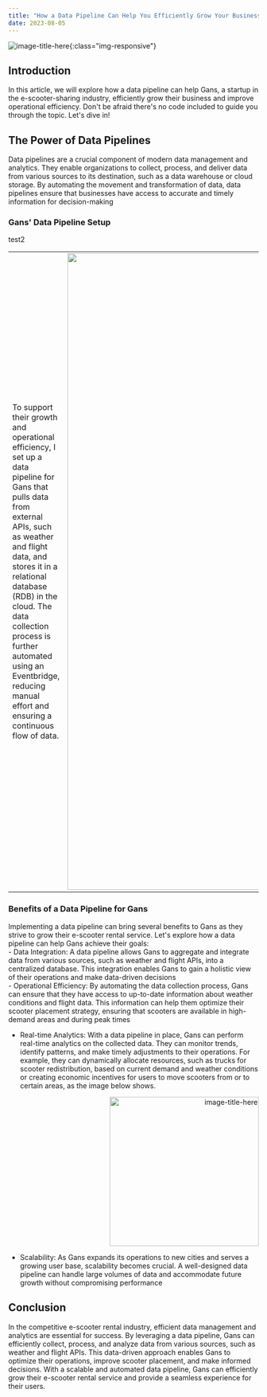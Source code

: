 ```yaml
---
title: "How a Data Pipeline Can Help You Efficiently Grow Your Business"
date: 2023-08-05
---
```

![image-title-here](https://learn.wbscodingschool.com/wp-content/uploads/2021/06/Screenshot-2021-06-21-at-11.49.21-1024x511.png){:class="img-responsive"}

<h2>Introduction</h2>
<b1>In this article, we will explore how a data pipeline can help Gans, a startup in the e-scooter-sharing industry, efficiently grow their business and improve operational efficiency.
Don't be afraid there's no code included to guide you through the topic. Let's dive in!</b1>

<h2>The Power of Data Pipelines</h2>
<b2>Data pipelines are a crucial component of modern data management and analytics. They enable organizations to collect, process, and deliver data from various sources to its destination, such as a data warehouse or cloud storage. By automating the movement and transformation of data, data pipelines ensure that businesses have access to accurate and timely information for decision-making</b2>

<h3>Gans' Data Pipeline Setup</h3>

<b3> 
test2
<table>
  <tr>
    <td style="text-align: left;">
      To support their growth and operational efficiency, I set up a data pipeline for Gans that pulls data from external APIs, such as weather and flight data, and stores it in a relational database (RDB) in the cloud. The data collection process is further automated using an Eventbridge, reducing manual effort and ensuring a continuous flow of data.
    </td>
    <td style="text-align: right;">
      <img src="https://learn.wbscodingschool.com/wp-content/uploads/2021/06/Screenshot-2021-06-16-at-18.54.18.png" alt="image-title-here" width="1280" class="img-responsive">
    </td>
  </tr>
</table>

</b3>

<h3>Benefits of a Data Pipeline for Gans</h3>
<b4>Implementing a data pipeline can bring several benefits to Gans as they strive to grow their e-scooter rental service. Let's explore how a data pipeline can help Gans achieve their goals:
<div>- Data Integration: A data pipeline allows Gans to aggregate and integrate data from various sources, such as weather and flight APIs, into a centralized database. This integration enables Gans to gain a holistic view of their operations and make data-driven decisions</div>

<div>- Operational Efficiency: By automating the data collection process, Gans can ensure that they have access to up-to-date information about weather conditions and flight data. This information can help them optimize their scooter placement strategy, ensuring that scooters are available in high-demand areas and during peak times</div>
  

  
- Real-time Analytics: With a data pipeline in place, Gans can perform real-time analytics on the collected data. They can monitor trends, identify patterns, and make timely adjustments to their operations. For example, they can dynamically allocate resources, such as trucks for scooter redistribution, based on current demand and weather conditions or creating economic incentives for users to move scooters from or to certain areas, as the image below shows.
  
<div style="text-align: right;">
  <img src="https://learn.wbscodingschool.com/wp-content/uploads/2021/06/IMG_AAA09BC178E4-1-e1624268536991.jpeg" alt="image-title-here" width="300" class="img-responsive">
</div>

- Scalability: As Gans expands its operations to new cities and serves a growing user base, scalability becomes crucial. A well-designed data pipeline can handle large volumes of data and accommodate future growth without compromising performance</b4>

<h2>Conclusion</h2>
<b5>In the competitive e-scooter rental industry, efficient data management and analytics are essential for success. By leveraging a data pipeline, Gans can efficiently collect, process, and analyze data from various sources, such as weather and flight APIs. This data-driven approach enables Gans to optimize their operations, improve scooter placement, and make informed decisions. With a scalable and automated data pipeline, Gans can efficiently grow their e-scooter rental service and provide a seamless experience for their users.
</b5>
